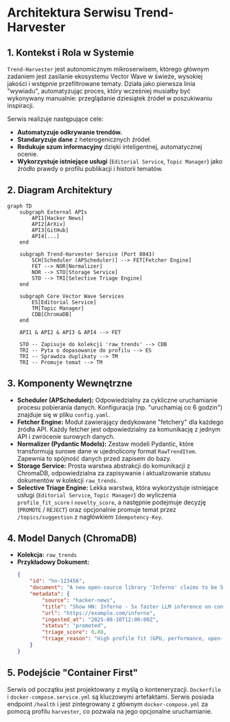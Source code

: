 # Architektura Serwisu Trend-Harvester

## 1. Kontekst i Rola w Systemie

`Trend-Harvester` jest autonomicznym mikroserwisem, którego głównym zadaniem jest zasilanie ekosystemu Vector Wave w świeże, wysokiej jakości i wstępnie przefiltrowane tematy. Działa jako pierwsza linia "wywiadu", automatyzując proces, który wcześniej musiałby być wykonywany manualnie: przeglądanie dziesiątek źródeł w poszukiwaniu inspiracji.

Serwis realizuje następujące cele:
-   **Automatyzuje odkrywanie trendów.**
-   **Standaryzuje dane** z heterogenicznych źródeł.
-   **Redukuje szum informacyjny** dzięki inteligentnej, automatycznej ocenie.
-   **Wykorzystuje istniejące usługi** (`Editorial Service`, `Topic Manager`) jako źródło prawdy o profilu publikacji i historii tematów.

## 2. Diagram Architektury

```mermaid
graph TD
    subgraph External APIs
        API1[Hacker News]
        API2[ArXiv]
        API3[GitHub]
        API4[...]
    end

    subgraph Trend-Harvester Service (Port 8043)
        SCH[Scheduler (APScheduler)] --> FET[Fetcher Engine]
        FET --> NOR[Normalizer]
        NOR --> STO[Storage Service]
        STO --> TRI[Selective Triage Engine]
    end

    subgraph Core Vector Wave Services
        ES[Editorial Service]
        TM[Topic Manager]
        CDB[ChromaDB]
    end

    API1 & API2 & API3 & API4 --> FET

    STO -- Zapisuje do kolekcji 'raw_trends' --> CDB
    TRI -- Pyta o dopasowanie do profilu --> ES
    TRI -- Sprawdza duplikaty --> TM
    TRI -- Promuje temat --> TM
```

## 3. Komponenty Wewnętrzne

-   **Scheduler (APScheduler):** Odpowiedzialny za cykliczne uruchamianie procesu pobierania danych. Konfiguracja (np. "uruchamiaj co 6 godzin") znajduje się w pliku `config.yaml`.
-   **Fetcher Engine:** Moduł zawierający dedykowane "fetchery" dla każdego źródła API. Każdy fetcher jest odpowiedzialny za komunikację z jednym API i zwrócenie surowych danych.
-   **Normalizer (Pydantic Models):** Zestaw modeli Pydantic, które transformują surowe dane w ujednolicony format `RawTrendItem`. Zapewnia to spójność danych przed zapisem do bazy.
-   **Storage Service:** Prosta warstwa abstrakcji do komunikacji z ChromaDB, odpowiedzialna za zapisywanie i aktualizowanie statusu dokumentów w kolekcji `raw_trends`.
-   **Selective Triage Engine:** Lekka warstwa, która wykorzystuje istniejące usługi (`Editorial Service`, `Topic Manager`) do wyliczenia `profile_fit_score` i `novelty_score`, a następnie podejmuje decyzję (`PROMOTE` / `REJECT`) oraz opcjonalnie promuje temat przez `/topics/suggestion` z nagłówkiem `Idempotency-Key`.

## 4. Model Danych (ChromaDB)

-   **Kolekcja:** `raw_trends`
-   **Przykładowy Dokument:**
    ```json
    {
        "id": "hn-123456",
        "document": "A new open-source library 'Inferno' claims to be 5x faster than vLLM for LLM inference, focusing on AMD's RDNA architecture.",
        "metadata": {
            "source": "hacker-news",
            "title": "Show HN: Inferno - 5x faster LLM inference on consumer GPUs",
            "url": "https://example.com/inferno",
            "ingested_at": "2025-08-10T12:00:00Z",
            "status": "promoted",
            "triage_score": 0.88,
            "triage_reason": "High profile fit (GPU, performance, open-source) and high novelty."
        }
    }
    ```

## 5. Podejście "Container First"

Serwis od początku jest projektowany z myślą o konteneryzacji. `Dockerfile` i `docker-compose.service.yml` są kluczowymi artefaktami. Serwis posiada endpoint `/health` i jest zintegrowany z głównym `docker-compose.yml` za pomocą profilu `harvester`, co pozwala na jego opcjonalne uruchamianie.
